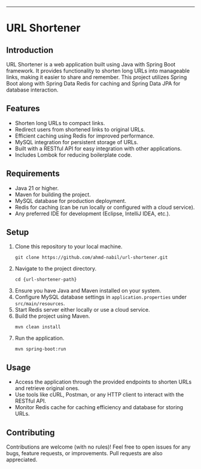 <hr><h1>URL Shortener</h1>
<h2>Introduction</h2>
<p>URL Shortener is a web application built using Java with Spring Boot framework.
It provides functionality to shorten long URLs into manageable links, making it easier to share and remember.
This project utilizes Spring Boot along with Spring Data Redis for caching and Spring Data JPA for database interaction.</p>

<h2>Features</h2>
<ul>
    <li>Shorten long URLs to compact links.</li>
    <li>Redirect users from shortened links to original URLs.</li>
    <li>Efficient caching using Redis for improved performance.</li>
    <li>MySQL integration for persistent storage of URLs.</li>
    <li>Built with a RESTful API for easy integration with other applications.</li>
    <li>Includes Lombok for reducing boilerplate code.</li>
</ul>

<h2>Requirements</h2>
<ul>
    <li>Java 21 or higher.</li>
    <li>Maven for building the project.</li>
    <li>MySQL database for production deployment.</li>
    <li>Redis for caching (can be run locally or configured with a cloud service).</li>
    <li>Any preferred IDE for development (Eclipse, IntelliJ IDEA, etc.).</li>
</ul>

<h2>Setup</h2>
<ol>
    <li> Clone this repository to your local machine. 

```git clone https://github.com/ahmd-nabil/url-shortener.git```
    </li>
    <li> Navigate to the project directory.

```cd {url-shortener-path}```
    </li> 
    <li>Ensure you have Java and Maven installed on your system.</li>
    <li>Configure MySQL database settings in <code>application.properties</code> under <code>src/main/resources</code>.</li>
    <li>Start Redis server either locally or use a cloud service.</li>
    <li>Build the project using Maven.

```mvn clean install```
    </li>
    <li>Run the application. 

```mvn spring-boot:run```
    </li>
</ol>
<h2>Usage</h2>
<ul>
    <li>Access the application through the provided endpoints to shorten URLs and retrieve original ones.</li>
    <li>Use tools like cURL, Postman, or any HTTP client to interact with the RESTful API.</li>
    <li>Monitor Redis cache for caching efficiency and database for storing URLs.</li>
</ul>

<h2>Contributing</h2><p>Contributions are welcome (with no rules)! Feel free to open issues for any bugs, feature requests, or improvements. Pull requests are also appreciated.</p>